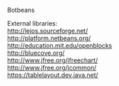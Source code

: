 Botbeans

External libraries:  
http://lejos.sourceforge.net/  
http://platform.netbeans.org/  
http://education.mit.edu/openblocks  
http://bluecove.org/  
http://www.jfree.org/jfreechart/  
http://www.jfree.org/jcommon/  
https://tablelayout.dev.java.net/  

